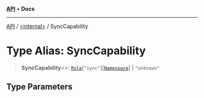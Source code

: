 [**API**](../../README.md) • **Docs**

***

[API](../../README.md) / [\<internal\>](../README.md) / SyncCapability

# Type Alias: SyncCapability

> **SyncCapability**\<\>: [`Role`](../interfaces/Role.md)\[`"sync"`\]\[[`Namespace`](Namespace.md)\] \| `"unknown"`

## Type Parameters
